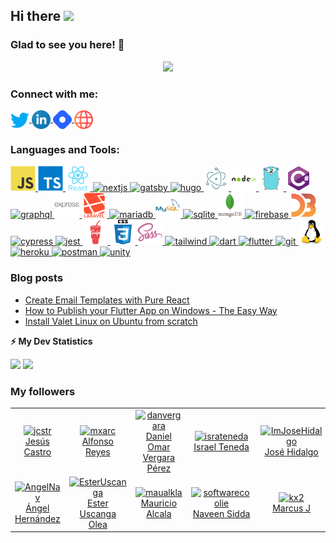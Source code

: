 <!-- ![Banner](https://github.com/kmhmubin/kmhmubin/blob/master/GitHub-Profile-Cover.jpg) -->

<!-- Welcome Message -->
<h2>Hi there <img src="https://media.giphy.com/media/hvRJCLFzcasrR4ia7z/giphy.gif" width="25px"></h2>

<h3>Glad to see you here! 🤗</h3>

<!-- Followers Counter -->
<p align="center">   
  <img src="https://profile-counter.glitch.me/imjulianeral/count.svg" />  
</p>

<!-- Connect with me -->
<h3 align="left">Connect with me:</h3>  
<p align="left">

  <a href="https://twitter.com/imjulianeral" target="blank">
    <img align="center" src="assets/twitter.svg" alt="imjulianeral" height="30" width="30" />
  </a>  
  <a href="https://linkedin.com/in/jorge-julián-acero-lomelí-2b9494176/" target="blank">
    <img align="center" src="assets/linkedin.svg" alt="imjulian" height="30" width="30" />
  </a>
  <a href="https://hashnode.com/@imjulian" target="blank">
    <img align="center" src="assets/hashnode.png" alt="imjulian" height="30" width="30" />
  </a>
  <a href="https://blog.imjulian.com" target="blank">
    <img align="center" src="assets/web.png" alt="blog imjulian" height="30" width="30" />

  </a>

</p>

<h3 align="left">Languages and Tools:</h3>
<p align="left">
  <a href="https://developer.mozilla.org/en-US/docs/Web/JavaScript" target="_blank"> 
    <img src="https://raw.githubusercontent.com/devicons/devicon/master/icons/javascript/javascript-original.svg" alt="javascript" width="40" height="40"/> 
  </a> 
  <a href="https://www.typescriptlang.org/" target="_blank"> 
    <img src="https://raw.githubusercontent.com/devicons/devicon/master/icons/typescript/typescript-original.svg" alt="typescript" width="40" height="40"/> 
  </a> 
  <a href="https://reactjs.org/" target="_blank"> 
    <img src="https://raw.githubusercontent.com/devicons/devicon/master/icons/react/react-original-wordmark.svg" alt="react" width="40" height="40"/> 
  </a> 
  <a href="https://nextjs.org/" target="_blank"> 
    <img src="https://cdn.worldvectorlogo.com/logos/nextjs-3.svg" alt="nextjs" width="40" height="40"/>
  </a>
  <a href="https://www.gatsbyjs.com/" target="_blank"> 
    <img src="https://www.vectorlogo.zone/logos/gatsbyjs/gatsbyjs-icon.svg" alt="gatsby" width="40" height="40"/> 
  </a>
  <a href="https://gohugo.io/" target="_blank"> 
    <img src="https://api.iconify.design/logos-hugo.svg" alt="hugo" width="40" height="40"/> 
  </a>
  <a href="https://www.electronjs.org" target="_blank"> 
    <img src="https://raw.githubusercontent.com/devicons/devicon/master/icons/electron/electron-original.svg" alt="electron" width="40" height="40"/> 
  </a>

  <a href="https://nodejs.org" target="_blank"> 
    <img src="https://raw.githubusercontent.com/devicons/devicon/master/icons/nodejs/nodejs-original-wordmark.svg" alt="nodejs" width="40" height="40"/> 
  </a>
  <a href="https://golang.org" target="_blank"> 
    <img src="https://raw.githubusercontent.com/devicons/devicon/master/icons/go/go-original.svg" alt="go" width="40" height="40"/> 
  </a>
  <a href="https://www.w3schools.com/cs/" target="_blank">
    <img src="https://raw.githubusercontent.com/devicons/devicon/master/icons/csharp/csharp-original.svg" alt="csharp" width="40" height="40"/>
  </a>
  <a href="https://graphql.org" target="_blank"> 
    <img src="https://www.vectorlogo.zone/logos/graphql/graphql-icon.svg" alt="graphql" width="40" height="40"/> 
  </a>
  <a href="https://expressjs.com" target="_blank"> 
    <img src="https://raw.githubusercontent.com/devicons/devicon/master/icons/express/express-original-wordmark.svg" alt="express" width="40" height="40"/> 
  </a>
  <a href="https://laravel.com/" target="_blank">
    <img src="https://raw.githubusercontent.com/devicons/devicon/master/icons/laravel/laravel-plain-wordmark.svg" alt="laravel" width="40" height="40"/> 
  </a>

  <a href="https://mariadb.org/" target="_blank"> 
    <img src="https://www.vectorlogo.zone/logos/mariadb/mariadb-icon.svg" alt="mariadb" width="40" height="40"/> 
  </a>
  <a href="https://www.mysql.com/" target="_blank"> 
    <img src="https://raw.githubusercontent.com/devicons/devicon/master/icons/mysql/mysql-original-wordmark.svg" alt="mysql" width="40" height="40"/> 
  </a>
  <a href="https://www.sqlite.org/" target="_blank"> 
    <img src="https://www.vectorlogo.zone/logos/sqlite/sqlite-icon.svg" alt="sqlite" width="40" height="40"/> 
  </a>
  <a href="https://www.mongodb.com/" target="_blank"> 
    <img src="https://raw.githubusercontent.com/devicons/devicon/master/icons/mongodb/mongodb-original-wordmark.svg" alt="mongodb" width="40" height="40"/> 
  </a>
  <a href="https://firebase.google.com/" target="_blank"> 
    <img src="https://www.vectorlogo.zone/logos/firebase/firebase-icon.svg" alt="firebase" width="40" height="40"/> 
  </a>

  <a href="https://d3js.org/" target="_blank"> 
    <img src="https://raw.githubusercontent.com/devicons/devicon/master/icons/d3js/d3js-original.svg" alt="d3js" width="40" height="40"/> 
  </a>

  <a href="https://www.cypress.io" target="_blank"> 
    <img src="https://raw.githubusercontent.com/simple-icons/simple-icons/6e46ec1fc23b60c8fd0d2f2ff46db82e16dbd75f/icons/cypress.svg" alt="cypress" width="40" height="40"/> 
  </a>
  <a href="https://jestjs.io" target="_blank">
    <img src="https://www.vectorlogo.zone/logos/jestjsio/jestjsio-icon.svg" alt="jest" width="40" height="40"/> 
  </a>

  <a href="https://gulpjs.com" target="_blank"> 
    <img src="https://raw.githubusercontent.com/devicons/devicon/master/icons/gulp/gulp-plain.svg" alt="gulp" width="40" height="40"/> 
  </a>
  <a href="https://www.w3schools.com/css/" target="_blank"> 
    <img src="https://raw.githubusercontent.com/devicons/devicon/master/icons/css3/css3-original-wordmark.svg" alt="css3" width="40" height="40"/> 
  </a>
  <a href="https://sass-lang.com" target="_blank"> 
    <img src="https://raw.githubusercontent.com/devicons/devicon/master/icons/sass/sass-original.svg" alt="sass" width="40" height="40"/> 
  </a>
  <a href="https://tailwindcss.com/" target="_blank"> 
    <img src="https://www.vectorlogo.zone/logos/tailwindcss/tailwindcss-icon.svg" alt="tailwind" width="40" height="40"/> 
  </a>

  <a href="https://dart.dev" target="_blank"> 
    <img src="https://www.vectorlogo.zone/logos/dartlang/dartlang-icon.svg" alt="dart" width="40" height="40"/> 
  </a>
  <a href="https://flutter.dev" target="_blank"> 
    <img src="https://www.vectorlogo.zone/logos/flutterio/flutterio-icon.svg" alt="flutter" width="40" height="40"/> 
  </a>

  <a href="https://git-scm.com/" target="_blank"> 
    <img src="https://www.vectorlogo.zone/logos/git-scm/git-scm-icon.svg" alt="git" width="40" height="40"/> 
  </a>
  <a href="https://www.linux.org/" target="_blank"> 
    <img src="https://raw.githubusercontent.com/devicons/devicon/master/icons/linux/linux-original.svg" alt="linux" width="40" height="40"/> 
  </a>
  <a href="https://heroku.com" target="_blank"> 
    <img src="https://www.vectorlogo.zone/logos/heroku/heroku-icon.svg" alt="heroku" width="40" height="40"/> 
  </a>

  <a href="https://postman.com" target="_blank"> 
    <img src="https://www.vectorlogo.zone/logos/getpostman/getpostman-icon.svg" alt="postman" width="40" height="40"/> 
  </a>

  <a href="https://unity.com/" target="_blank"> 
    <img src="https://www.vectorlogo.zone/logos/unity3d/unity3d-icon.svg" alt="unity" width="40" height="40"/> 
  </a> 
</p>

### Blog posts

<!-- BLOG-POST-LIST:START -->
- [Create Email Templates with Pure React](https://blog.imjulian.com/create-email-templates-with-react)
- [How to Publish your Flutter App on Windows - The Easy Way](https://blog.imjulian.com/how-to-publish-your-flutter-app-on-windows-the-easy-way)
- [Install Valet Linux on Ubuntu from scratch](https://blog.imjulian.com/install-valet-linux-on-ubuntu-from-scratch)
<!-- BLOG-POST-LIST:END -->

<!-- GitHub stats -->

<b>⚡ My Dev Statistics</b>

<p>  
<!-- GitHub Stats -->  
<img height="180em" src="https://github-readme-stats.vercel.app/api?username=imjulianeral&show_icons=true&hide_border=true" />

<!-- Most Used Languages -->
<img height="180em" src="https://github-readme-stats.vercel.app/api/top-langs/?username=imjulianeral&exclude_repo=KNN-Image-Classification&show_icons=true&hide_border=true&layout=compact&langs_count=8"/>  
</p>

### My followers

<!--START_SECTION:top-followers-->
<table>
  <tr>
    <td align="center">  
      <a href="https://github.com/jcstr">  
        <img src="https://avatars2.githubusercontent.com/u/11054850" width="100px;" alt="jcstr"/>  
      </a>  
      <br />  
      <a href="https://github.com/jcstr">Jesús Castro</a>  
    </td>  
    <td align="center">  
      <a href="https://github.com/mxarc">  
        <img src="https://avatars2.githubusercontent.com/u/4296205" width="100px;" alt="mxarc"/>  
      </a>  
      <br />  
      <a href="https://github.com/mxarc">Alfonso Reyes</a>  
    </td>  
    <td align="center">  
      <a href="https://github.com/danvergara">  
        <img src="https://avatars2.githubusercontent.com/u/12239167" width="100px;" alt="danvergara"/>  
      </a>  
      <br />  
      <a href="https://github.com/danvergara">Daniel Omar Vergara Pérez</a>  
    </td>  
    <td align="center">  
      <a href="https://github.com/israteneda">  
        <img src="https://avatars2.githubusercontent.com/u/20668624" width="100px;" alt="israteneda"/>  
      </a>  
      <br />  
      <a href="https://github.com/israteneda">Israel Teneda</a>  
    </td>  
    <td align="center">  
      <a href="https://github.com/ImJoseHidalgo">  
        <img src="https://avatars2.githubusercontent.com/u/40344226" width="100px;" alt="ImJoseHidalgo"/>  
      </a>  
      <br />  
      <a href="https://github.com/ImJoseHidalgo">José Hidalgo</a>  
    </td>  
    <td align="center">  
      <a href="https://github.com/rescurib">  
        <img src="https://avatars2.githubusercontent.com/u/23287984" width="100px;" alt="rescurib"/>  
      </a>  
      <br />  
      <a href="https://github.com/rescurib">Rodolfo E. Escobar U.</a>  
    </td>  
    <td align="center">  
      <a href="https://github.com/crismatters">  
        <img src="https://avatars2.githubusercontent.com/u/35973270" width="100px;" alt="crismatters"/>  
      </a>  
      <br />  
      <a href="https://github.com/crismatters">Cristóbal Díaz</a>  
    </td>  
  </tr>
  <tr>
    <td align="center">  
      <a href="https://github.com/AngelNav">  
        <img src="https://avatars2.githubusercontent.com/u/52288023" width="100px;" alt="AngelNav"/>  
      </a>  
      <br />  
      <a href="https://github.com/AngelNav">Ángel Hernández</a>  
    </td>  
    <td align="center">  
      <a href="https://github.com/EsterUscanga">  
        <img src="https://avatars2.githubusercontent.com/u/14984859" width="100px;" alt="EsterUscanga"/>  
      </a>  
      <br />  
      <a href="https://github.com/EsterUscanga">Ester Uscanga Olea</a>  
    </td>  
    <td align="center">  
      <a href="https://github.com/maualkla">  
        <img src="https://avatars2.githubusercontent.com/u/37346513" width="100px;" alt="maualkla"/>  
      </a>  
      <br />  
      <a href="https://github.com/maualkla">Mauricio Alcala</a>  
    </td>  
    <td align="center">  
      <a href="https://github.com/softwarecoolie">  
        <img src="https://avatars2.githubusercontent.com/u/7635915" width="100px;" alt="softwarecoolie"/>  
      </a>  
      <br />  
      <a href="https://github.com/softwarecoolie">Naveen Sidda</a>  
    </td>  
    <td align="center">  
      <a href="https://github.com/kx2">  
        <img src="https://avatars2.githubusercontent.com/u/28640356" width="100px;" alt="kx2"/>  
      </a>  
      <br />  
      <a href="https://github.com/kx2">Marcus J</a>  
    </td>  
  </tr>
</table>
<!--END_SECTION:top-followers-->
